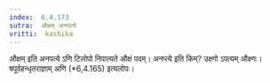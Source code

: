 ```yaml
---
index:  6.4.173
sutra:  औक्षम् अनपत्ये
vritti:  kashika 
---
```


औक्षम् इति अनपत्ये ऽणि टिलोपो निपात्यते औक्षं पदम्। अनप्त्ये इति किम्? उक्ष्णो ऽपत्यम् औक्ष्णः। षपूर्वहन्धृतराज्ञाम् अणि (*6,4.165) इत्यलोपः।


